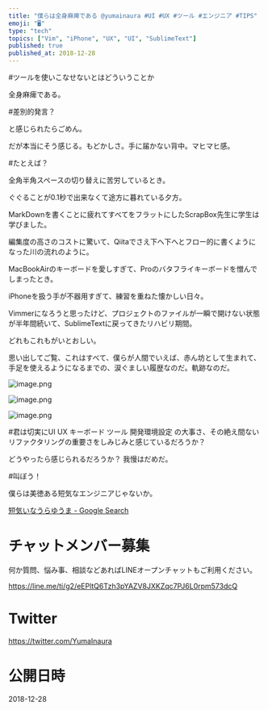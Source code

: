 ```yaml
---
title: "僕らは全身麻痺である @yumainaura #UI #UX #ツール #エンジニア #TIPS"
emoji: "🖥"
type: "tech"
topics: ["Vim", "iPhone", "UX", "UI", "SublimeText"]
published: true
published_at: 2018-12-28
---
```


#ツールを使いこなせないとはどういうことか

全身麻痺である。

#差別的発言？

と感じられたらごめん。

だが本当にそう感じる。もどかしさ。手に届かない背中。マヒマヒ感。

#たとえば？

全角半角スペースの切り替えに苦労しているとき。

ぐぐることが0.1秒で出来なくて途方に暮れている夕方。

MarkDownを書くことに疲れてすべてをフラットにしたScrapBox先生に学生は学びました。

編集度の高さのコストに驚いて、Qiitaでさえ下へ下へとフロー的に書くようになった川の流れのように。

MacBookAirのキーボードを愛しすぎて、Proのバタフライキーボードを憎んでしまったとき。

iPhoneを扱う手が不器用すぎて、練習を重ねた懐かしい日々。

Vimmerになろうと思ったけど、プロジェクトのファイルが一瞬で開けない状態が半年間続いて、SublimeTextに戻ってきたリハビリ期間。

どれもこれもがいとおしい。

思い出してご覧、これはすべて、僕らが人間でいえば、赤ん坊として生まれて、手足を使えるようになるまでの、涙ぐましい履歴なのだ。軌跡なのだ。


![image.png](https://qiita-image-store.s3.amazonaws.com/0/89618/4bb1f547-ab2d-c88e-1b3a-572dff5ec318.png)

![image.png](https://qiita-image-store.s3.amazonaws.com/0/89618/bce0c895-b7fb-926f-6c95-8e15256ed9ba.png)

![image.png](https://qiita-image-store.s3.amazonaws.com/0/89618/85f9be11-b993-0638-ab24-59e870862439.png)

#君は切実にUI UX キーボード ツール 開発環境設定 の大事さ、その絶え間ないリファクタリングの重要さをしみじみと感じているだろうか？

どうやったら感じられるだろうか？
我慢はだめだ。

#叫ぼう！

僕らは美徳ある短気なエンジニアじゃないか。

[短気いなうらゆうま - Google Search](https://www.google.com/search?q=%E7%9F%AD%E6%B0%97%E3%81%84%E3%81%AA%E3%81%86%E3%82%89%E3%82%86%E3%81%86%E3%81%BE&oq=%E7%9F%AD%E6%B0%97%E3%81%84%E3%81%AA%E3%81%86%E3%82%89%E3%82%86%E3%81%86%E3%81%BE&aqs=chrome..69i57.2517j0j7&sourceid=chrome&ie=UTF-8)








<!-- Update From Qiita API -->

# チャットメンバー募集


何か質問、悩み事、相談などあればLINEオープンチャットもご利用ください。

https://line.me/ti/g2/eEPltQ6Tzh3pYAZV8JXKZqc7PJ6L0rpm573dcQ





# Twitter


https://twitter.com/YumaInaura


<!-- Update From Qiita API -->



# 公開日時

2018-12-28
